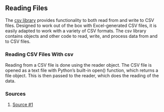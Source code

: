 ## Reading Files
The [csv library](https://docs.python.org/3/library/csv.html) provides functionality to both read from and write to CSV files. Designed to work out of the box with Excel-generated CSV files, it is easily adapted to work with a variety of CSV formats. The csv library contains objects and other code to read, write, and process data from and to CSV files.

### Reading CSV Files With csv
Reading from a CSV file is done using the reader object. The CSV file is opened as a text file with Python’s built-in open() function, which returns a file object. This is then passed to the reader, which does the reading of the data.


### Sources

1. [Source #1](https://realpython.com/python-csv/)